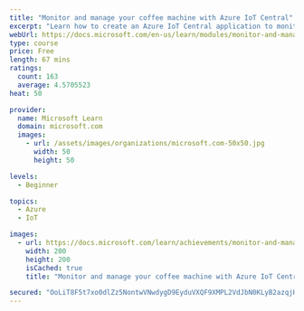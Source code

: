 ```yaml
---
title: "Monitor and manage your coffee machine with Azure IoT Central"
excerpt: "Learn how to create an Azure IoT Central application to monitor and manage an IoT device."
webUrl: https://docs.microsoft.com/en-us/learn/modules/monitor-and-manage-device-with-iot-central/
type: course
price: Free
length: 67 mins
ratings:
  count: 163
  average: 4.5705523
heat: 50

provider:
  name: Microsoft Learn
  domain: microsoft.com
  images:
    - url: /assets/images/organizations/microsoft.com-50x50.jpg
      width: 50
      height: 50

levels:
  - Beginner

topics:
  - Azure
  - IoT

images:
  - url: https://docs.microsoft.com/learn/achievements/monitor-and-manage-device-with-iot-central-social.png
    width: 200
    height: 200
    isCached: true
    title: "Monitor and manage your coffee machine with Azure IoT Central"

secured: "OoLiT8F5t7xo0dlZz5NontwVNwdygD9EyduVXQF9XMPL2VdJbN0KLyB2azqjHTOCZYV5e9o2YqEkU/Wk46UAd5h9dZ5toy5z98pYauK6znJJBbBFM0uC1qkJbbZfgCzBvTZa6CDM1hQ+wdxzscMAQk131AyCng7QEyGpfybhTm8s0ZuBmtiZYY50XRKDW/QttJ3AgBvY+LwHvUs1y+T/SNjoEsunMr/Haj0a/CxqBYzhgYO51EhGwjcJt2977W9d1w17OyoNQFFt2EaocKKJt/kBgoyJJ2tH1DjqpY5uHEgF8PttK3wWf4mghif10MRYBjQNGVUKHkdXPF2H2B5Ys86oOWFegesdCBj90KzIAdSP9jviybptwLQUE7GbdKhoX84YJxXzEiEQOpp5uZi/hg==;vExhjSTjdERlCtmI4MLbHA=="
---
```


